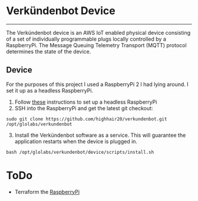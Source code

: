 # Verkündenbot Device

---

The Verkündenbot device is an AWS IoT enabled physical device consisting of a set of 
individually programmable plugs locally controlled by a RaspberryPi.
The Message Queuing Telemetry Transport (MQTT) protocol determines 
the state of the device.

## Device
For the purposes of this project I used a RaspberryPi 2 I had lying around.
I set it up as a headless RaspberryPi.

1. Follow [these](https://gist.github.com/highhair20/a0096e6bc70f796af7cf5a912fa44aef) instructions
to set up a headless RaspberryPi
2. SSH into the RaspberryPi and get the latest git checkout:
```
sudo git clone https://github.com/highhair20/verkundenbot.git /opt/glolabs/verkundenbot
```
3. Install the Verkündenbot software as a service. This will guarantee the application
   restarts when the device is plugged in.
```
bash /opt/glolabs/verkundenbot/device/scripts/install.sh
```

# ToDo
* Terraform the [RaspberryPi](https://github.com/clayshek/terraform-raspberrypi-bootstrap/blob/master/main.tf)

